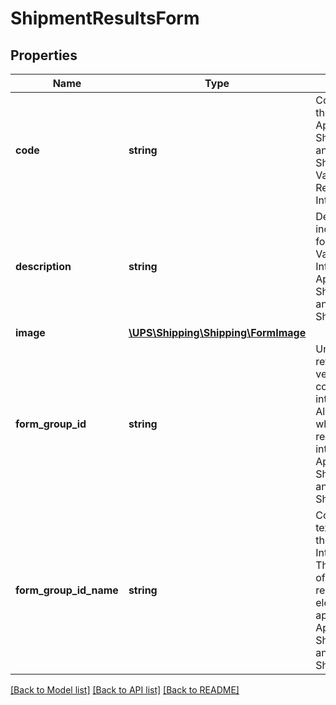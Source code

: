# ShipmentResultsForm

## Properties
Name | Type | Description | Notes
------------ | ------------- | ------------- | -------------
**code** | **string** | Code that indicates the type of form. Applicable only for ShipmentResponse and ShipAcceptResponse.  Valid values: 01 - All Requested International Forms. | 
**description** | **string** | Description that indicates the type of form. Possible Values. All Requested International Forms.     Applicable only for ShipmentResponse and ShipAcceptResponse. | 
**image** | [**\UPS\Shipping\Shipping\FormImage**](FormImage.md) |  | [optional] 
**form_group_id** | **string** | Unique Id for later retrieval of saved version of the completed international forms. Always returned when code &#x3D; 01. 01 represents international forms.     Applicable only for ShipmentResponse and ShipAcceptResponse. | [optional] 
**form_group_id_name** | **string** | Contains description text which identifies the group of International forms. This element is part of both request and response. This element does not appear on the forms.    Applicable only for ShipmentResponse and ShipAcceptResponse. | [optional] 

[[Back to Model list]](../../README.md#documentation-for-models) [[Back to API list]](../../README.md#documentation-for-api-endpoints) [[Back to README]](../../README.md)

